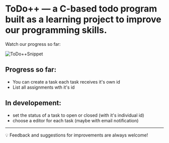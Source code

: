 # ToDo++ — a C-based todo program built as a learning project to improve our programming skills.

Watch our progress so far:

![ToDo++Snippet](https://github.com/user-attachments/assets/506fae85-f4c7-4694-8dfa-f262601f8d23)


## Progress so far:
- You can create a task each task receives it's own id
- List all assignments wth it's id

## In developement:
- set the status of a task to open or closed (with it's individual id)
- choose a editor for each task (maybe with email notification)

---

💡 Feedback and suggestions for improvements are always welcome!
